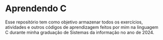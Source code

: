 # Aprendendo C

Esse repositório tem como objetivo armazenar todos os exercícios, atividades e outros códigos de aprendizagem feitos por mim na linguagem C durante minha graduação de Sistemas da informação no ano de 2024.